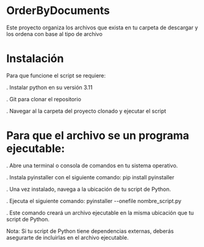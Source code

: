 # OrderByDocuments

Este proyecto organiza los archivos que exista en tu carpeta de descargar y los ordena con base al tipo de archivo

# Instalación

Para que funcione el script se requiere:

  . Instalar python en su versión 3.11
  
  . Git para clonar el repositorio 
  
  . Navegar al la carpeta del proyecto clonado y ejecutar el script
  

# Para que el archivo se un programa ejecutable:

  . Abre una terminal o consola de comandos en tu sistema operativo.
  
  . Instala pyinstaller con el siguiente comando: pip install pyinstaller
  
  . Una vez instalado, navega a la ubicación de tu script de Python.
  
  . Ejecuta el siguiente comando: pyinstaller --onefile nombre_script.py
  
  . Este comando creará un archivo ejecutable en la misma ubicación que tu script de Python.
  


Nota: Si tu script de Python tiene dependencias externas, deberás asegurarte de incluirlas en el archivo ejecutable.
